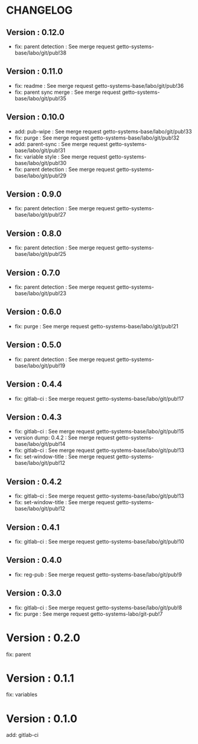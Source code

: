 # CHANGELOG

## Version : 0.12.0

- fix: parent detection : See merge request getto-systems-base/labo/git/pub!38


## Version : 0.11.0

- fix: readme : See merge request getto-systems-base/labo/git/pub!36
- fix: parent sync merge : See merge request getto-systems-base/labo/git/pub!35


## Version : 0.10.0

- add: pub-wipe : See merge request getto-systems-base/labo/git/pub!33
- fix: purge : See merge request getto-systems-base/labo/git/pub!32
- add: parent-sync : See merge request getto-systems-base/labo/git/pub!31
- fix: variable style : See merge request getto-systems-base/labo/git/pub!30
- fix: parent detection : See merge request getto-systems-base/labo/git/pub!29


## Version : 0.9.0

- fix: parent detection : See merge request getto-systems-base/labo/git/pub!27


## Version : 0.8.0

- fix: parent detection : See merge request getto-systems-base/labo/git/pub!25


## Version : 0.7.0

- fix: parent detection : See merge request getto-systems-base/labo/git/pub!23


## Version : 0.6.0

- fix: purge : See merge request getto-systems-base/labo/git/pub!21


## Version : 0.5.0

- fix: parent detection : See merge request getto-systems-base/labo/git/pub!19


## Version : 0.4.4

- fix: gitlab-ci : See merge request getto-systems-base/labo/git/pub!17


## Version : 0.4.3

- fix: gitlab-ci : See merge request getto-systems-base/labo/git/pub!15
- version dump: 0.4.2 : See merge request getto-systems-base/labo/git/pub!14
- fix: gitlab-ci : See merge request getto-systems-base/labo/git/pub!13
- fix: set-window-title : See merge request getto-systems-base/labo/git/pub!12


## Version : 0.4.2

- fix: gitlab-ci : See merge request getto-systems-base/labo/git/pub!13
- fix: set-window-title : See merge request getto-systems-base/labo/git/pub!12


## Version : 0.4.1

- fix: gitlab-ci : See merge request getto-systems-base/labo/git/pub!10


## Version : 0.4.0

- fix: reg-pub : See merge request getto-systems-base/labo/git/pub!9


## Version : 0.3.0

- fix: gitlab-ci : See merge request getto-systems-base/labo/git/pub!8
- fix: purge : See merge request getto-systems-labo/git-pub!7

# Version : 0.2.0

fix: parent

# Version : 0.1.1

fix: variables

# Version : 0.1.0

add: gitlab-ci

